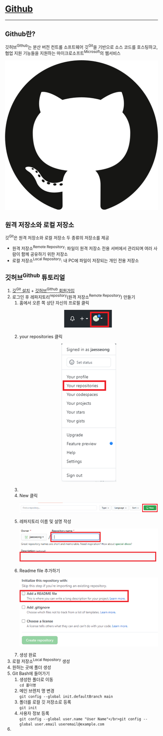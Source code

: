 # [Github](github.com)

-----

## Github란?

깃허브<sup>Github</sup>는 분산 버전 컨트롤 소프트웨어 깃<sup>Git</sup>을 기반으로 소스 코드를 호스팅하고, 협업 지원 기능들을 지원하는 마이크로소프트<sup>Microsoft</sup>의 웹서비스

![Github logo](.\image\github-seeklogo.com.svg "Github logo")





## 원격 저장소와 로컬 저장소

깃<sup>Git</sup>은 원격 저장소와 로컬 저장소 두 종류의 저장소를 제공

- 원격 저장소<sup>Remote Repository</sup>: 파일이 원격 저장소 전용 서버에서 관리되며 여러 사람이 함께 공유하기 위한 저장소
- 로컬 저장소<sup>Local Repository</sup>: 내 PC에 파일이 저장되는 개인 전용 저장소



## 깃허브<sup>Github</sup> 튜토리얼

1. [깃<sup>Git</sup> 설치](https://git-scm.com/) + [깃허브<sup>Github</sup> 회원가입](https://github.com/)
2. 로그인 후 레파지토리<sup>repository</sup>(원격 저장소<sup>Remote Repository</sup>) 만들기 
   1. 홈에서 오른 쪽 상단 자신의 프로필 클릭 <br/> <p align="center">![github_tutorial_001](.\image\github_tutorial_001.PNG)</p>
   2. your repositories 클릭 <br/><p align="center">![github_tutorial_002](.\image\github_tutorial_002.PNG)</p>
   3. 
   4. New 클릭</br><p align="center">![github_tutorial_003](.\image\github_tutorial_003.PNG)</p>
   5. 레파지토리 이름 및 설명 작성</br><p align="center">![github_tutorial_004](.\image\github_tutorial_004.PNG)</p>
   6. Readme file 추가하기</br> <p align="center">![github_tutorial_005](.\image\github_tutorial_005.PNG)</p>
   7. 생성 완료
3.  로컬 저장소<sup>Local Repository</sup> 생성
   1. 원하는 곳에 폴더 생성
   2. Git Bash에 들어가기
      1.  생성한 폴더로 이동</br>`cd 폴더명`
      2.  메인 브렌치 명 변경</br> `git config --global init.defaultBranch main`
      3.  폴더를 로컬 깃 저장소로 등록</br> `git init`
      4.  사용자 정보 등록</br> `git config --global user.name "User Name"</br>git config --global user.email useremail@example.com`
   3. 



